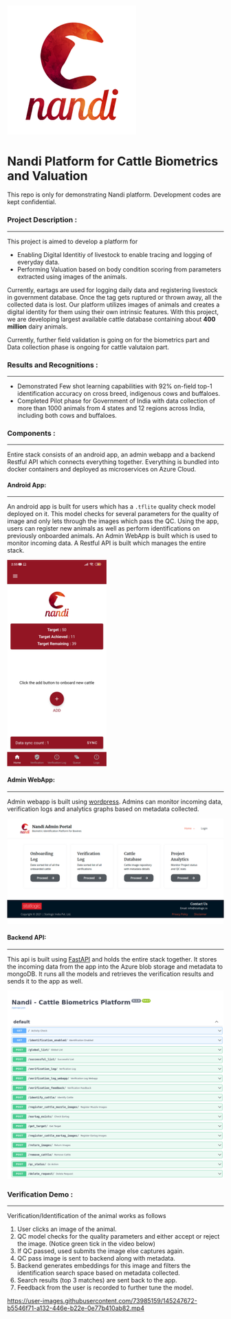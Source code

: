 ![Nandi logo](/assets/nandi_logo.png)
---
# Nandi Platform for Cattle Biometrics and Valuation
This repo is only for demonstrating Nandi platform. Development codes are kept confidential.

### Project Description :
---
This project is aimed to develop a platform for
- Enabling Digital Identitiy of livestock to enable tracing and logging of everyday data.
- Performing Valuation based on body condition scoring from parameters extracted using images of the animals.  

Currently, eartags are used for logging daily data and registering livestock in government database. Once the tag gets ruptured or thrown away, all the collected data is lost. Our platform utilizes images of animals and creates a digital identity for them using their own intrinsic features. With this project, we are developing largest available cattle database containing about **400 million** dairy animals.  

Currently, further field validation is going on for the biometrics part and Data collection phase is ongoing for cattle valutaion part.

### Results and Recognitions :
---
* Demonstrated Few shot learning capabilities with 92% on-field top-1 identification accuracy on cross breed, indigenous cows and buffaloes.
* Completed Pilot phase for Government of India with data collection of more than 1000 animals from 4 states and 12 regions across India, including both cows and buffaloes.  

### Components :
---
Entire stack consists of an android app, an admin webapp and a backend Restful API which connects everything together. Everything is bundled into docker containers and deployed as microservices on Azure Cloud.

#### Android App:
---
An android app is built for users which has a `.tflite` quality check model deployed on it. This model checks for several parameters for the quality of image and only lets through the images which pass the QC. Using the app, users can register new animals as well as perform identifications on previously onboarded animals. An Admin WebApp is built which is used to monitor incoming data. A Restful API is built which manages the entire stack.

<a href="url"><img src="/assets/nandi_app.jpg" height="480" ></a>  

#### Admin WebApp:
---
Admin webapp is built using [wordpress](https://wordpress.com/). Admins can monitor incoming data, verification logs and analytics graphs based on metadata collected.

![Nandi Admin Webapp](/assets/nandi_webapp.png)

#### Backend API:
---
This api is built using [FastAPI](https://fastapi.tiangolo.com/) and holds the entire stack together. It stores the incoming data from the app into the Azure blob storage and metadata to mongoDB. It runs all the models and retrieves the verification results and sends it to the app as well.

![Nandi Backend](/assets/nandi_backend.png)

### Verification Demo :
---
Verification/Identification of the animal works as follows
1. User clicks an image of the animal.
2. QC model checks for the quality parameters and either accept or reject the image. (Notice green tick in the video below)
3. If QC passed, used submits the image else captures again.
4. QC pass image is sent to backend along with metadata.
5. Backend generates embeddings for this image and filters the identification search space based on metadata collected.
6. Search results (top 3 matches) are sent back to the app.
7. Feedback from the user is recorded to further tune the model.

https://user-images.githubusercontent.com/73985159/145247672-b5546f71-a132-446e-b22e-0e77b410ab82.mp4

